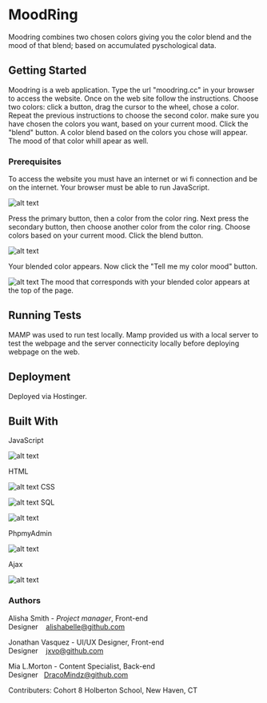 # MoodRing

Moodring combines two chosen colors giving you the color blend and the mood of that blend; based on accumulated pyschological data.

## Getting Started

Moodring is a web application. Type the url "moodring.cc" in your browser to access the website. Once on the web site follow the instructions. Choose two colors: click a button, drag the cursor to the wheel, chose a color. Repeat the previous instructions to choose the second color. make sure you have chosen the colors you want, based on your current mood. Click the "blend" button. A color blend based on the colors you chose will appear. The mood of that color whill apear as well.

### Prerequisites

To access the website you must have an internet or wi fi connection and be on the internet. Your browser must be able to run JavaScript.

![alt text](https://i.imgur.com/vsip85q.png)

Press the primary button, then a color from the color ring. Next press the secondary button, then choose another color from the color ring. Choose colors based on your current mood. Click the blend button.

![alt text](https://i.imgur.com/fJLJ2NM.png)


Your blended color appears. Now click the "Tell me my color mood" button.

![alt text](https://i.imgur.com/BVn4RcI.png)
The mood that corresponds with your blended color appears at the top of the page.

## Running Tests

MAMP was used to run test locally. Mamp provided us with a local server to test the webpage and the server connecticity locally before deploying webpage on the web.

## Deployment

Deployed via Hostinger.

## Built With

JavaScript

![alt text](https://i.imgur.com/SLsiAv5.png)

HTML

![alt text](https://i.imgur.com/R26CCvZ.png)
CSS

![alt text](https://i.imgur.com/RachF2h.png)
SQL

![alt text](https://i.imgur.com/uOkqKVz.png)

PhpmyAdmin

![alt text](https://i.imgur.com/5TZgJ0b.png)

Ajax

![alt text](https://i.imgur.com/ao54ix7.png)

### Authors

Alisha Smith - *Project manager*, Front-end Designer    alishabelle@github.com

Jonathan Vasquez - UI/UX Designer, Front-end Designer    jxvo@github.com
 
Mia L.Morton - Content Specialist, Back-end Designer   DracoMindz@github.com

Contributers: Cohort 8 Holberton School, New Haven, CT
